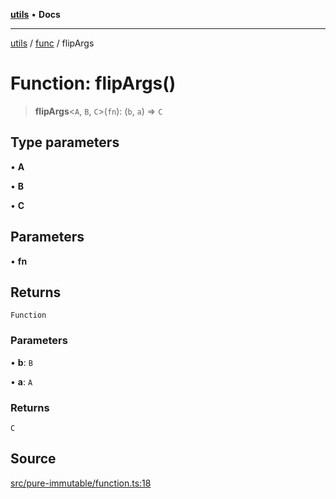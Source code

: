 [**utils**](../../../README.md) • **Docs**

***

[utils](../../../globals.md) / [func](../README.md) / flipArgs

# Function: flipArgs()

> **flipArgs**\<`A`, `B`, `C`\>(`fn`): (`b`, `a`) => `C`

## Type parameters

• **A**

• **B**

• **C**

## Parameters

• **fn**

## Returns

`Function`

### Parameters

• **b**: `B`

• **a**: `A`

### Returns

`C`

## Source

[src/pure-immutable/function.ts:18](https://github.com/alpinisme/utils/blob/825f78da0ace828df12ea4d598fd95fa96ee25f5/src/pure-immutable/function.ts#L18)
